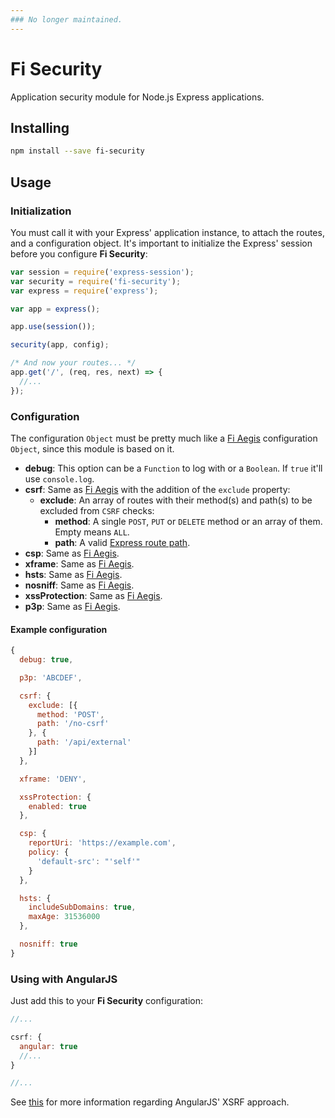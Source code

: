 ```yaml
---
### No longer maintained.
---
```


# Fi Security

Application security module for Node.js Express applications.

## Installing

```sh
npm install --save fi-security
```

## Usage

### Initialization

You must call it with your Express' application instance, to attach the routes, and a configuration object. It's important to initialize the Express' session before you configure **Fi Security**:

```js
var session = require('express-session');
var security = require('fi-security');
var express = require('express');

var app = express();

app.use(session());

security(app, config);

/* And now your routes... */
app.get('/', (req, res, next) => {
  //...
});
```

### Configuration

The configuration `Object` must be pretty much like a [Fi Aegis](https://github.com/FinalDevStudio/fi-aegis#api) configuration `Object`, since this module is based on it.

- **debug**: This option can be a `Function` to log with or a `Boolean`. If `true` it'll use `console.log`.
- **csrf**: Same as [Fi Aegis](https://github.com/FinalDevStudio/fi-aegis#cross-site-request-forgery) with the addition of the `exclude` property:
  - **exclude**: An array of routes with their method(s) and path(s) to be excluded from `CSRF` checks:
    - **method**: A single `POST`, `PUT` or `DELETE` method or an array of them. Empty means `ALL`.
    - **path**: A valid [Express route path](http://expressjs.com/en/guide/routing.html#route-paths).
- **csp**: Same as [Fi Aegis](https://github.com/FinalDevStudio/fi-aegis#content-security-policy).
- **xframe**: Same as [Fi Aegis](https://github.com/FinalDevStudio/fi-aegis#x-frame-options).
- **hsts**: Same as [Fi Aegis](https://github.com/FinalDevStudio/fi-aegis#http-strict-transport-security).
- **nosniff**: Same as [Fi Aegis](https://github.com/FinalDevStudio/fi-aegis#x-content-type-options).
- **xssProtection**: Same as [Fi Aegis](https://github.com/FinalDevStudio/fi-aegis#x-xss-protection).
- **p3p**: Same as [Fi Aegis](https://github.com/FinalDevStudio/fi-aegis#platform-for-privacy-preferences-p3p-project).

#### Example configuration

```js
{
  debug: true,

  p3p: 'ABCDEF',

  csrf: {
    exclude: [{
      method: 'POST',
      path: '/no-csrf'
    }, {
      path: '/api/external'
    }]
  },

  xframe: 'DENY',

  xssProtection: {
    enabled: true
  },

  csp: {
    reportUri: 'https://example.com',
    policy: {
      'default-src': "'self'"
    }
  },

  hsts: {
    includeSubDomains: true,
    maxAge: 31536000
  },

  nosniff: true
}
```

### Using with AngularJS

Just add this to your **Fi Security** configuration:

```js
//...

csrf: {
  angular: true
  //...
}

//...
```

See [this](https://docs.angularjs.org/api/ng/service/$http#cross-site-request-forgery-xsrf-protection) for more information regarding AngularJS' XSRF approach.
